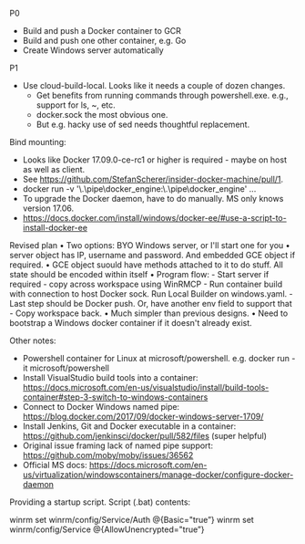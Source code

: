 P0
* Build and push a Docker container to GCR
* Build and push one other container, e.g. Go
* Create Windows server automatically

P1

* Use cloud-build-local.  Looks like it needs a couple of dozen changes.
    - Get benefits from running commands through powershell.exe.  e.g., support for ls, ~, etc.
    - docker.sock the most obvious one.
    - But e.g. hacky use of sed needs thoughtful replacement.

Bind mounting:
* Looks like Docker 17.09.0-ce-rc1 or higher is required - maybe on host as well as client.
* See https://github.com/StefanScherer/insider-docker-machine/pull/1.
* docker run -v '\\.\pipe\docker_engine:\\.\pipe\docker_engine' ...
* To upgrade the Docker daemon, have to do manually.  MS only knows version 17.06.
* https://docs.docker.com/install/windows/docker-ee/#use-a-script-to-install-docker-ee


Revised plan
• Two options: BYO Windows server, or I'll start one for you
• server object has IP, username and password. And embedded GCE object if required.
• GCE object suould have methods attached to it to do stuff. All state should be encoded within itself
• Program flow:
    - Start server if required
    - copy across workspace using WinRMCP
    - Run container build with connection to host Docker sock. Run Local Builder on windows.yaml.
    - Last step should be Docker push. Or, have another env field to support that
    - Copy workspace back.
• Much simpler than previous designs.
• Need to bootstrap a Windows docker container if it doesn't already exist. 

Other notes:
* Powershell container for Linux at microsoft/powershell. e.g. docker run -it microsoft/powershell
* Install VisualStudio build tools into a container:
https://docs.microsoft.com/en-us/visualstudio/install/build-tools-container#step-3-switch-to-windows-containers
* Connect to Docker Windows named pipe:
https://blog.docker.com/2017/09/docker-windows-server-1709/
* Install Jenkins, Git and Docker executable in a container:
https://github.com/jenkinsci/docker/pull/582/files
(super helpful)
* Original issue framing lack of named pipe support: https://github.com/moby/moby/issues/36562
* Official MS docs: https://docs.microsoft.com/en-us/virtualization/windowscontainers/manage-docker/configure-docker-daemon


Providing a startup script.  Script (.bat) contents:

winrm set winrm/config/Service/Auth @{Basic="true”}
winrm set winrm/config/Service @{AllowUnencrypted="true”}
